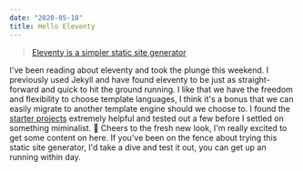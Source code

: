 ```yaml
---
date: "2020-05-18"
title: Hello Eleventy
---
```


> [Eleventy is a simpler static site generator](https://www.11ty.dev/)

I've been reading about eleventy and took the plunge this weekend. I previously used Jekyll and have found eleventy to be just as straight-forward and quick to hit the ground running. I like that we have the freedom and flexibility to choose template languages, I think it's a bonus that we can easily migrate to another template engine should we choose to. I found the [starter projects](https://www.11ty.dev/docs/starter/) extremely helpful and tested out a few before I settled on something miminalist. 🍾 Cheers to the fresh new look, I'm really excited to get some content on here. If you've been on the fence about trying this static site generator, I'd take a dive and test it out, you can get up an running within day.
